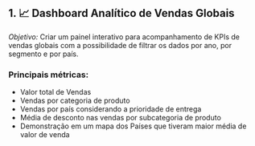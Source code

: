 ## 1. 📈 Dashboard Analítico de Vendas Globais

*Objetivo:* Criar um painel interativo para acompanhamento de KPIs de vendas globais com a possibilidade de filtrar os dados por ano, por segmento e por país.  

### Principais métricas:

- Valor total de Vendas
- Vendas por categoria de produto
- Vendas por país considerando a prioridade de entrega
- Média de desconto nas vendas por subcategoria de produto
- Demonstração em um mapa dos Países que tiveram maior média de valor de venda
